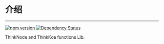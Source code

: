 # 介绍
-----

[![npm version](https://badge.fury.io/js/think_lib.svg)](https://badge.fury.io/js/think_lib)
[![Dependency Status](https://david-dm.org/thinkkoa/think_lib.svg)](https://david-dm.org/thinkkoa/think_lib)

ThinkNode and ThinkKoa functions Lib.